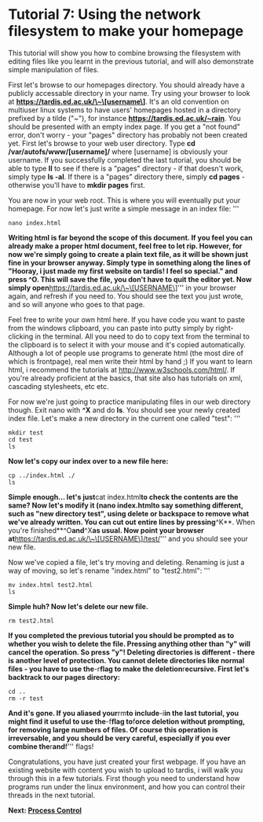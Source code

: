 # Tutorial 7: Using the network filesystem to make your homepage

This tutorial will show you how to combine browsing the filesystem with
editing files like you learnt in the previous tutorial, and will also
demonstrate simple manipulation of files.

First let's browse to our homepages directory. You should already have a
publicly accessable directory in your name. Try using your browser to
look at **https://tardis.ed.ac.uk/\~\[username\]**. It's an old
convention on multiuser linux systems to have users' homepages hosted in
a directory prefixed by a tilde ("\~"), for instance
**<https://tardis.ed.ac.uk/~rain>**. You should be presented with an
empty index page. If you get a "not found" error, don't worry - your
"pages" directory has probably not been created yet. First let's browse
to your web user directory. Type **cd /var/autofs/www/\[username\]/**
where \[username\] is obviously your username. If you successfully
completed the last tutorial, you should be able to type **ll** to see if
there is a "pages" directory - if that doesn't work, simply type **ls
-al**. If there is a "pages" directory there, simply **cd pages** -
otherwise you'll have to **mkdir pages** first.

You are now in your web root. This is where you will eventually put your
homepage. For now let's just write a simple message in an index file:
'''

    nano index.html

**Writing html is far beyond the scope of this document. If you feel you
can already make a proper html document, feel free to let rip. However,
for now we're simply going to create a plain text file, as it will be
shown just fine in your browser anyway. Simply type in something along
the lines of "Hooray, i just made my first website on tardis! I feel so
special." and press ^O. This will save the file, you don't have to quit
the editor yet. Now simply
open**https://tardis.ed.ac.uk/\~\[USERNAME\]''' in your browser again,
and refresh if you need to. You should see the text you just wrote, and
so will anyone who goes to that page.

Feel free to write your own html here. If you have code you want to
paste from the windows clipboard, you can paste into putty simply by
right-clicking in the terminal. All you need to do to copy text from the
terminal to the clipboard is to select it with your mouse and it's
copied automatically. Although a lot of people use programs to generate
html (the most dire of which is frontpage), real men write their html by
hand ;) If you want to learn html, i recommend the tutorials at
<http://www.w3schools.com/html/>. If you're already proficient at the
basics, that site also has tutorials on xml, cascading stylesheets, etc
etc.

For now we're just going to practice manipulating files in our web
directory though. Exit nano with **^X** and do **ls**. You should see
your newly created index file. Let's make a new directory in the current
one called "test": '''

    mkdir test
    cd test
    ls

**Now let's copy our index over to a new file here:**

    cp ../index.html ./
    ls

**Simple enough... let's just**cat index.html**to check the contents are
the same? Now let's modify it (**nano index.html**to say something
different, such as "new directory test", using delete or backspace to
remove what we've already written. You can cut out entire lines by
pressing**^K**. When you're finished**^O**and**^X**as usual. Now point
your browser at**https://tardis.ed.ac.uk/\~\[USERNAME\]/test/''' and you
should see your new file.

Now we've copied a file, let's try moving and deleting. Renaming is just
a way of moving, so let's rename "index.html" to "test2.html": '''

    mv index.html test2.html
    ls

**Simple huh? Now let's delete our new file.**

    rm test2.html

**If you completed the previous tutorial you should be prompted as to
whether you wish to delete the file. Pressing anything other than "y"
will cancel the operation. So press "y"! Deleting directories is
different - there is another level of protection. You cannot delete
directories like normal files - you have to use the**-r**flag to make
the deletion**r**ecursive. First let's backtrack to our pages
directory:**

    cd ..
    rm -r test

**And it's gone. If you aliased your**rm**to include**-i**in the last
tutorial, you might find it useful to use the**-f**flag to**f**orce
deletion without prompting, for removing large numbers of files. Of
course this operation is irreversable, and you should be very careful,
especially if you ever combine the**r**and**f''' flags!

Congratulations, you have just created your first webpage. If you have
an existing website with content you wish to upload to tardis, i will
walk you through this in a few tutorials. First though you need to
understand how programs run under the linux environment, and how you can
control their threads in the next tutorial.

**Next: [Process Control](Tardis_Beginner_Tutorials/8 "wikilink")**